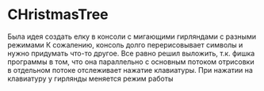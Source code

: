 # CHristmasTree
Была идея создать елку в консоли с мигающими гирляндами с разными режимами
К сожалению, консоль долго перерисовывает символы и нужно придумать что-то другое.
Все равно решил выложить, т.к. фишка программы в том, что она параллельно с основным потоком отрисовки
в отдельном потоке отслеживает нажатие клавиатуры.
При нажатии на клавиатуру у гирлянды меняется режим работы
